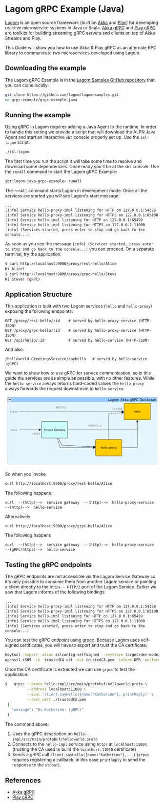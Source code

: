 # Lagom gRPC Example (Java)

[Lagom](https://www.lagomframework.com/) is an open source framework (built on [Akka](https://akka.io/) and [Play](https://www.playframework.com/)) for developing reactive microservice systems in Java or Scala.
[Akka gRPC](https://developer.lightbend.com/docs/akka-grpc/current/overview.html) and [Play gRPC](https://developer.lightbend.com/docs/play-grpc/current/) are toolkits for building streaming gRPC servers and clients on top of Akka Streams and Play.

This Guide will show you how to use Akka & Play gRPC as an alternate RPC library to communicate two microservices developed using Lagom.

## Downloading the example

The Lagom gRPC Example is in the [Lagom Samples GitHub repository](https://github.com/lagom/lagom-samples) that you can clone locally:

```bash
git clone https://github.com/lagom/lagom-samples.git
cd grpc-example/grpc-example-java
```

## Running the example

Using gRPC in Lagom requires adding a Java Agent to the runtime. In order to handle this setting we provide a script that will
download the ALPN Java Agent and start an interactive `sbt` console properly set up. Use the `ssl-lagom`
script:

```bash
./ssl-lagom
```

The first time you run the script it will take some time to resolve and download some dependencies. Once
ready you'll be at the `sbt` console. Use the `runAll` command to start the Lagom gRPC Example:

```bash
sbt:lagom-java-grpc-example> runAll
```

The `runAll` command starts Lagom in development mode. Once all the services are started you will see Lagom's start message:

```
...
[info] Service hello-proxy-impl listening for HTTP on 127.0.0.1:54328
[info] Service hello-proxy-impl listening for HTTPS on 127.0.0.1:65108
[info] Service hello-impl listening for HTTP on 127.0.0.1:65499
[info] Service hello-impl listening for HTTPS on 127.0.0.1:11000
[info] (Services started, press enter to stop and go back to the console...)
```

As soon as you see the message `[info] (Services started, press enter to stop and go back to the console...)` you
can proceed. On a separate terminal, try the application:

```bash
$ curl http://localhost:9000/proxy/rest-hello/Alice
Hi Alice!
$ curl http://localhost:9000/proxy/grpc-hello/Steve
Hi Steve! (gRPC)
```

## Application Structure

This application is built with two Lagom services (`hello` and `hello-proxy`) exposing the following endpoints:

```
GET /proxy/rest-hello/:id    # served by hello-proxy-service (HTTP-JSON)
GET /proxy/grpc-hello/:id    # served by hello-proxy-service (HTTP-JSON)
GET /api/hello/:id           # served by hello-service (HTTP-JSON)
```

And also:

```
/helloworld.GreetingsService/sayHello   # served by hello-service (gRPC)
```

We want to show how to use gRPC for service communication, so in this guide the services are
as simple as possible, with no other features. While the `hello-service` always returns hard-coded
values the `hello-proxy` always forwards the request downstream to `hello-service`.

![Application Structure](./application-structure.png)

So when you invoke:

```bash
curl http://localhost:9000/proxy/rest-hello/Alice
```

The following happens:

```
curl  --(http)-->  service gateway  --(http)-->  hello-proxy-service  --(http)-->  hello-service
```

Alternatively:

```bash
curl http://localhost:9000/proxy/grpc-hello/Alice
```

The following happens

```
curl  --(http)-->  service gateway  --(http)-->  hello-proxy-service  --(gRPC/https)-->  hello-service
```

## Testing the gRPC endpoints

The gRPC endpoints are not accessible via the Lagom Service Gateway so it's only possible to consume them from
another Lagom service or pointing a client directly to the `https - HTTP/2` port of the Lagom Service. Earlier we
saw that Lagom informs of the following bindings:

```
...
[info] Service hello-proxy-impl listening for HTTP on 127.0.0.1:54328
[info] Service hello-proxy-impl listening for HTTPS on 127.0.0.1:65108
[info] Service hello-impl listening for HTTP on 127.0.0.1:65499
[info] Service hello-impl listening for HTTPS on 127.0.0.1:11000
[info] (Services started, press enter to stop and go back to the console...)
```

You can test the gRPC endpoint using [grpcc](https://github.com/njpatel/grpcc). Because Lagom uses self-signed
certificates, you will have to export and trust the CA certificate:

```bash
keytool -export -alias sslconfig-selfsigned  -keystore target/dev-mode/selfsigned.keystore  -storepass "" -file trustedCA.crt
openssl x509 -in  trustedCA.crt -out trustedCA.pem -inform DER -outform PEM
```

Once the CA certificate is extracted we can use `grpcc` to test the application:

```bash
$   grpcc --proto hello-impl/src/main/protobuf/helloworld.proto \
          --address localhost:11000 \
          --eval 'client.sayHello({name:"Katherine"}, printReply)' \
          --root_cert ./trustedCA.pem
 {
   "message": "Hi Katherine! (gRPC)"
 }
```

The command above:

1. Uses the gRPC description on `hello-impl/src/main/protobuf/helloworld.proto`
2. Connects to the `hello-impl` service using `https` at `localhost:11000` (trusting the CA used to build the `localhost:11000` certificate)
3. Sends a gRPC call `client.sayHello({name:"Katherine"},...)` (`grpcc` requires registering a callback, in this case `printReply` to send the response to the `stdout`).

## References

- [Akka gRPC](https://developer.lightbend.com/docs/akka-grpc/current/)
- [Play gRPC](https://developer.lightbend.com/docs/play-grpc/current/)

